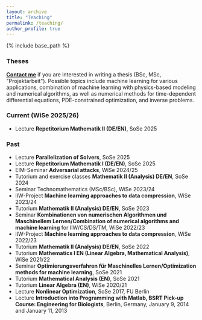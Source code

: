 ```yaml
---
layout: archive
title: "Teaching"
permalink: /teaching/
author_profile: true
---
```


{% include base_path %}

### Theses

[**Contact me**](mailto:sebastian.goetschel@tuhh.de) if you are interested in writing a thesis (BSc, MSc, "Projektarbeit"). Possible topics include machine learning for various applications, combination of machine learning with physics-based modeling and numerical algorithms, as well as numerical methods for time-dependent differential equations, PDE-constrained optimization, and inverse problems.

### Current (WiSe 2025/26)
- Lecture **Repetitorium Mathematik II (DE/EN)**, SoSe 2025


### Past
- Lecture **Parallelization of Solvers**, SoSe 2025
- Lecture **Repetitorium Mathematik I (DE/EN)**, SoSe 2025
- EIM-Seminar **Adversarial attacks**, WiSe 2024/25
- Tutorium and exercise classes **Mathematik II (Analysis) DE/EN**, SoSe 2024
- Seminar Technomathematics (MSc/BSc), WiSe 2023/24
- IIW-Project **Machine learning approaches to data compression**, WiSe 2023/24
- Tutorium **Mathematik II (Analysis) DE/EN**, SoSe 2023
- Seminar **Kombinationen von numerischen Algorithmen und Maschinellem Lernen/Combination of numerical algorithms and machine learning** for IIW/CS/DS/TM, WiSe 2022/23
- IIW-Project **Machine learning approaches to data compression**, WiSe 2022/23
- Tutorium **Mathematik II (Analysis) DE/EN**, SoSe 2022
- Tutorium **Mathematics I EN (Linear Algebra, Mathematical Analysis)**, WiSe 2021/22
- Seminar **Optimierungsverfahren für Maschinelles Lernen/Optimization methods for machine learning**, SoSe 2021
- Tutorium **Mathematical Analysis (EN)**, SoSe 2021
- Tutorium **Linear Algebra (EN)**, WiSe 2020/21
- Lecture **Nonlinear Optimization**, SoSe 2017, FU Berlin
- Lecture **Introduction into Programming with Matlab, BSRT Pick-up Course: Engineering for Biologists**, Berlin, Germany, January 9, 2014 and January 11, 2013


<!--
{% for post in site.teaching reversed %}
  {% include archive-single.html %}
{% endfor %}
 -->
